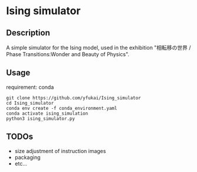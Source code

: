 # Ising simulator

## Description

A simple simulator for the Ising model, used in the exhibition "相転移の世界 / Phase Transitions:Wonder and Beauty of Physics".

## Usage
requirement: conda 

```
git clone https://github.com/yfukai/Ising_simulator
cd Ising_simulator
conda env create -f conda_environment.yaml
conda activate ising_simulation
python3 ising_simulator.py 
```

## TODOs
- size adjustment of instruction images
- packaging 
- etc...
